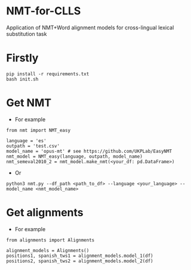 # NMT-for-CLLS
Application of NMT+Word alignment models for cross-lingual lexical substitution task


# Firstly
```
pip install -r requirements.txt
bash init.sh
```


# Get NMT
* For example
```python3
from nmt import NMT_easy

language = 'es'
outpath = 'test.csv'
model_name = 'opus-mt' # see https://github.com/UKPLab/EasyNMT
nmt_model = NMT_easy(language, outpath, model_name)
nmt_semeval2010_2 = nmt_model.make_nmt(<your_df: pd.DataFrame>)
```
* Or
```
python3 nmt.py --df_path <path_to_df> --language <your_language> --model_name <nmt_model_name>
```

# Get alignments
* For example
```python3
from alignments import Alignments

alignment_models = Alignments()
positions1, spanish_tws1 = alignment_models.model_1(df)
positions2, spanish_tws2 = alignment_models.model_2(df)
```

